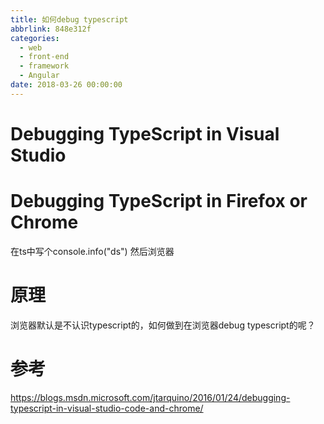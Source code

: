 ```yaml
---
title: 如何debug typescript
abbrlink: 848e312f
categories:
  - web
  - front-end
  - framework
  - Angular
date: 2018-03-26 00:00:00
---
```

# Debugging TypeScript in Visual Studio


# Debugging TypeScript in Firefox or Chrome


在ts中写个console.info("ds")
然后浏览器


# 原理

浏览器默认是不认识typescript的，如何做到在浏览器debug typescript的呢？


# 参考

https://blogs.msdn.microsoft.com/jtarquino/2016/01/24/debugging-typescript-in-visual-studio-code-and-chrome/
